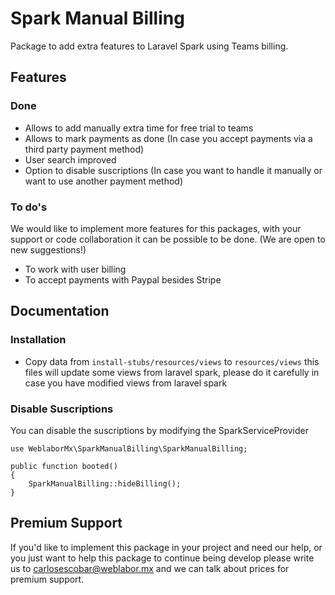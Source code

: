 # Spark Manual Billing

Package to add extra features to Laravel Spark using Teams billing.

## Features
### Done
- Allows to add manually extra time for free trial to teams
- Allows to mark payments as done (In case you accept payments via a third party payment method)
- User search improved
- Option to disable suscriptions (In case you want to handle it manually or want to use another payment method)

### To do's 
We would like to implement more features for this packages, with your support or code collaboration it can be possible to be done. (We are open to new suggestions!)
- To work with user billing
- To accept payments with Paypal besides Stripe

## Documentation
### Installation
- Copy data from `install-stubs/resources/views` to `resources/views` this files will update some views from laravel spark, please do it carefully in case you have modified views from laravel spark

### Disable Suscriptions

You can disable the suscriptions by modifying the SparkServiceProvider

```
use WeblaborMx\SparkManualBilling\SparkManualBilling;

public function booted()
{
	SparkManualBilling::hideBilling();
}
```

## Premium Support
If you'd like to implement this package in your project and need our help, or you just want to help this package to continue being develop please write us to carlosescobar@weblabor.mx and we can talk about prices for premium support.